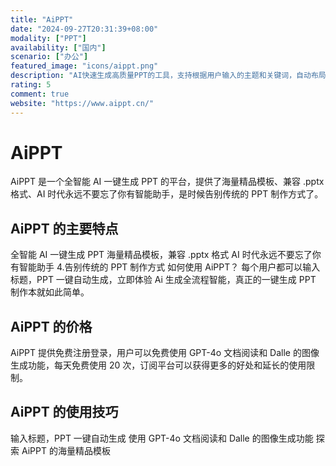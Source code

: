 ```yaml
---
title: "AiPPT"
date: "2024-09-27T20:31:39+08:00"
modality: ["PPT"]
availability: ["国内"]
scenario: ["办公"]
featured_image: "icons/aippt.png"
description: "AI快速生成高质量PPT的工具，支持根据用户输入的主题和关键词，自动布局、配色，并生成适合演示的内容。内置丰富模板和设计元素，帮助用户快速创建专业演示文稿，同时支持对生成的PPT进行个性化调整，提升效率的同时保持创意表达。"
rating: 5
comment: true
website: "https://www.aippt.cn/"
---
```


# AiPPT

AiPPT 是一个全智能 AI 一键生成 PPT 的平台，提供了海量精品模板、兼容 .pptx 格式、AI 时代永远不要忘了你有智能助手，是时候告别传统的 PPT 制作方式了。

## AiPPT 的主要特点

全智能 AI 一键生成 PPT
海量精品模板，兼容 .pptx 格式
AI 时代永远不要忘了你有智能助手 4.告别传统的 PPT 制作方式
如何使用 AiPPT？
每个用户都可以输入标题，PPT 一键自动生成，立即体验 Ai 生成全流程智能，真正的一键生成 PPT 制作本就如此简单。

## AiPPT 的价格

AiPPT 提供免费注册登录，用户可以免费使用 GPT-4o 文档阅读和 Dalle 的图像生成功能，每天免费使用 20 次，订阅平台可以获得更多的好处和延长的使用限制。

## AiPPT 的使用技巧

输入标题，PPT 一键自动生成
使用 GPT-4o 文档阅读和 Dalle 的图像生成功能
探索 AiPPT 的海量精品模板